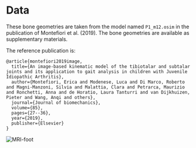 # Data 
These bone geometries are taken from the model named `P1_m12.osim` in the publication of Montefiori et al. (2019).
The bone geometries are available as supplementary materials.

The reference publication is:
```
@article{montefiori2019image,
  title={An image-based kinematic model of the tibiotalar and subtalar joints and its application to gait analysis in children with Juvenile Idiopathic Arthritis},
  author={Montefiori, Erica and Modenese, Luca and Di Marco, Roberto and Magni-Manzoni, Silvia and Malattia, Clara and Petrarca, Maurizio and Ronchetti, Anna and de Horatio, Laura Tanturri and van Dijkhuizen, Pieter and Wang, Anqi and others},
  journal={Journal of biomechanics},
  volume={85},
  pages={27--36},
  year={2019},
  publisher={Elsevier}
}
```

![MRI-foot](https://github.com/modenaxe/auto-msk-model/blob/master/images/MRI_foot_bones.PNG)

